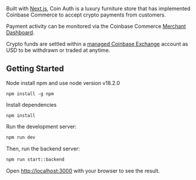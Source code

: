 

Built with [Next.js](https://nextjs.org/), Coin Auth is a luxury furniture store that has implemented Coinbase Commerce to accept crypto payments from customers. 

Payment activity can be monitored via the Coinbase Commerce [Merchant Dashboard](https://beta.commerce.coinbase.com/payments).

Crypto funds are settled within a [managed Coinbase Exchange](https://exchange.coinbase.com/) account as USD to be withdrawn or traded at anytime. 


## Getting Started

Node install npm and use node version v18.2.0

```
npm install -g npm
```

Install dependencies

```
npm install
```

Run the development server:

```bash
npm run dev
```

Then, run the backend server:

```bash
npm run start::backend
```

Open [http://localhost:3000](http://localhost:3000) with your browser to see the result.

